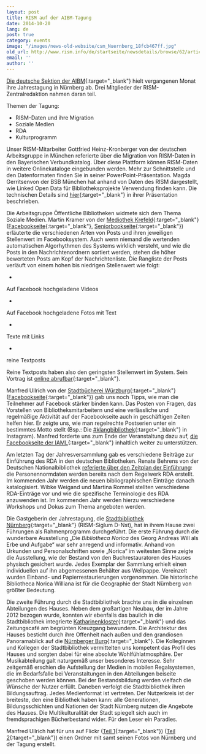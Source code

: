 ```yaml
---
layout: post
title: RISM auf der AIBM-Tagung
date: 2014-10-20
lang: de
post: true
category: events
image: "/images/news-old-website/csm_Nuernberg_18fcb467ff.jpg"
old_url: http://www.rism.info/de/startseite/newsdetails/browse/62/article/64/rism-at-the-aibm-conference.html
email: ''
author: ''
---
```


[Die deutsche Sektion der AIBM](http://www.aibm.info/){:target="_blank"} hielt vergangenen Monat ihre Jahrestagung in Nürnberg ab. Drei Mitglieder der RISM-Zentralredaktion nahmen daran teil.

Themen der Tagung:

- RISM-Daten und ihre Migration
- Soziale Medien
- RDA
- Kulturprogramm

Unser RISM-Mitarbeiter Gottfried Heinz-Kronberger von der deutschen Arbeitsgruppe in München referierte über die Migration von RISM-Daten in den Bayerischen Verbundkatalog. Über diese Plattform können RISM-Daten in weitere Onlinekataloge eingebunden werden. Mehr zur Schnittstelle und den Datenformaten finden Sie in seiner PowerPoint-Präsentation. Magda Gerritsenvon der BSB München hat anhand von Daten des RISM dargestellt, wie Linked Open Data für Bibliotheksprojekte Verwendung finden kann. Die technischen Details sind [hier](http://www.aibm.info/wp-content/uploads/2014/10/Gerritsen_LOD_in_Musikbibliotheken.pdf){:target="_blank"} in ihrer Präsentation beschrieben.


Die Arbeitsgruppe Öffentliche Bibliotheken widmete sich dem Thema Soziale Medien. Martin Kramer von der [Mediothek Krefeld](http://www.mediothek-krefeld.de/){:target="_blank"} ([Facebookseite](https://de-de.facebook.com/Mediothek.Krefeld){:target="_blank"}, [Seniorbookseite](https://www.seniorbook.de/mediothek.krefeld){:target="_blank"}) erläuterte die verschiedenen Arten von Posts und ihren jeweiligen Stellenwert im Facebooksystem. Auch wenn niemand die wertenden automatischen Algorhythmen des Systems wirklich versteht, und wie die Posts in den Nachrichtenordnern sortiert werden, stehen die höher bewerteten Posts am Kopf der Nachrichtenliste. Die Rangliste der Posts verläuft von einem hohen bis niedrigen Stellenwert wie folgt:

-

Auf Facebook hochgeladene Videos

-

Auf Facebook hochgeladene Fotos mit Text

-

Texte mit Links

-

reine Textposts


Reine Textposts haben also den geringsten Stellenwert im System. Sein Vortrag ist [online abrufbar](http://prezi.com/zkjfaz0edbwh/social-media-in-bibliotheken/){:target="_blank"}.


Manfred Ullrich von der [Stadtbücherei Würzburg](http://www.wuerzburg.de/de/buerger/stadtbuecherei/index.html){:target="_blank"} ([Facebookseite](https://de-de.facebook.com/stadtbuecherei.wuerzburg){:target="_blank"}) gab uns noch Tipps, wie man die Teilnehmer auf Facebook stärker binden kann. Das Posten von Fragen, das Vorstellen von Bibliotheksmitarbeitern und eine verlässliche und regelmäßige Aktivität auf der Facebookseite auch in geschäftigen Zeiten helfen hier. Er zeigte uns, wie man regelrechte Postserien unter ein bestimmtes Motto stellt (Bsp.: Die [#klangbibliothek](http://instagram.com/p/uEGbJXAt2Y/){:target="_blank"} in Instagram). Manfred forderte uns zum Ende der Veranstaltung dazu auf, [die Facebookseite der IAML](https://www.facebook.com/iamlaibm){:target="_blank"} inhaltlich weiter zu unterstützen.


Am letzten Tag der Jahresversammlung gab es verschiedene Beiträge zur Einführung des RDA in den deutschen Bibliotheken. Renate Behrens von der Deutschen Nationalbibliothek [referierte über den Zeitplan der Einführung](http://www.aibm.info/tagungen/2014-nuernberg/vortragsfolien/ "external-link-new-window"): die Personennormdaten werden bereits nach dem Regelwerk RDA erstellt. Im kommenden Jahr werden die neuen bibliographischen Einträge danach katalogisiert. Wibke Weigand und Martina Rommel stellten verschiedene RDA-Einträge vor und wie die spezifische Terminologie des RDA anzuwenden ist. Im kommenden Jahr werden hierzu verschiedene Workshops und Dokus zum Thema angeboten werden.


Die Gastgeberin der Jahrestagung, die [Stadtbibliothek Nürnberg](http://www.nuernberg.de/internet/stadtbibliothek/){:target="_blank"} (RISM-Siglum D-Nst), hat in ihrem Hause zwei Führungen als Rahmenprogramm durchgeführt. Die erste Führung durch die wunderbare Ausstellung „Die _Bibliotheca Norica_ des Georg Andreas Will als Erbe und Aufgabe“ war sehr anregend und informativ. Anhand von Urkunden und Personalschriften sowie „Norica“ im weitesten Sinne zeigte die Ausstellung, wie der Bestand von den Buchrestauratoren des Hauses physisch gesichert wurde. Jedes Exemplar der Sammlung erhielt einen individuellen auf ihn abgemessenen Behälter aus Wellpappe. Vereinzelt wurden Einband- und Papierrestaurierungen vorgenommen. Die historische Bibliotheca Norica Williana ist für die Geographie der Stadt Nürnberg von größter Bedeutung.


Die zweite Führung durch die Stadtbibliothek brachte uns in die einzelnen Abteilungen des Hauses. Neben dem großartigen Neubau, der im Jahre 2012 bezogen wurde, konnten wir ebenfalls das baulich in die Stadtbibliothek integrierte [Katharinenkloster](http://de.wikipedia.org/wiki/Katharinenkloster_N%C3%BCrnberg){:target="_blank"} und das Zeitungscafé am begrünten Kreuzgang bewundern. Die Architektur des Hauses besticht durch ihre Offenheit nach außen und den grandiosen Panoramablick auf die [Nürnberger Burg](http://www.kaiserburg-nuernberg.de/){:target="_blank"}. Die Kolleginnen und Kollegen der Stadtbibliothek vermittelten uns kompetent das Profil des Hauses und sorgten dabei für eine absolute Wohlfühlatmosphäre. Der Musikabteilung galt naturgemäß unser besonderes Interesse. Sehr zeitgemäß erschien die Aufstellung der Medien in mobilen Regalsystemen, die im Bedarfsfalle bei Veranstaltungen in den Abteilungen beiseite geschoben werden können. Bei der Bestandsbildung werden vielfach die Wünsche der Nutzer erfüllt. Daneben verfolgt die Stadtbibliothek ihren Bildungsauftrag. Jedes Medienformat ist vertreten. Der Nutzerkreis ist der breiteste, den eine Bibliothek haben kann: alle Generationen, Bildungsschichten und Nationen der Stadt Nürnberg nutzen die Angebote des Hauses. Die Multikulturalität der Stadt spiegelt sich auch im fremdsprachigen Bücherbestand wider. Für den Leser ein Paradies.


Manfred Ullrich hat für uns auf Flickr ([Teil 1](https://www.flickr.com/photos/14172859@N06/sets/72157648512908495/){:target="_blank"}) ([Teil 2](https://www.flickr.com/photos/14172859@N06/sets/72157648758442795/){:target="_blank"}) einen Ordner mit samt seinen Fotos von Nürnberg und der Tagung erstellt.


